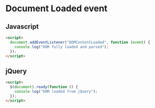 # Document Loaded event

## Javascript

```html
<script>
  document.addEventListener("DOMContentLoaded", function (event) {
    console.log("DOM fully loaded and parsed");
  });
</script>
```

## jQuery

```html
<script>
  $(document).ready(function () {
    console.log("DOM loaded from jQuery");
  });
</script>
```

